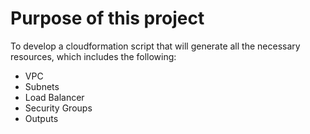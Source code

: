 # Purpose of this project

To develop a cloudformation script that will generate all the necessary resources, which includes the following:

- VPC
- Subnets
- Load Balancer
- Security Groups
- Outputs